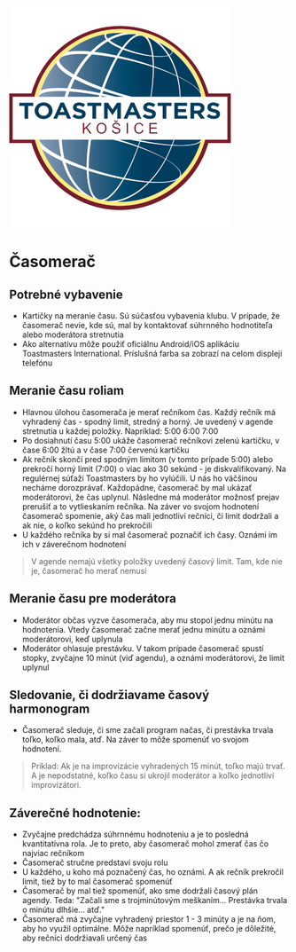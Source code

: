 ![alt text][logo]

# Časomerač

## Potrebné vybavenie
- Kartičky na meranie času. Sú súčasťou vybavenia klubu. V prípade, že časomerač nevie, kde sú, mal by kontaktovať súhrnného hodnotiteľa alebo moderátora stretnutia
- Ako alternatívu môže použiť oficiálnu Android/iOS aplikáciu Toastmasters International. Príslušná farba sa zobrazí na celom displeji telefónu

## Meranie času roliam
- Hlavnou úlohou časomerača je merať rečníkom čas. Každý rečník má vyhradený čas - spodný limit, stredný a horný. Je uvedený v agende stretnutia u každej položky. Napríklad: 5:00 6:00 7:00
- Po dosiahnutí času 5:00 ukáže časomerač rečníkovi zelenú kartičku, v čase 6:00 žltú a v čase 7:00 červenú kartičku
- Ak rečník skončí pred spodným limitom (v tomto prípade 5:00) alebo prekročí horný limit (7:00) o viac ako 30 sekúnd - je diskvalifikovaný. Na regulérnej súťaži Toastmasters by ho vylúčili. U nás ho väčšinou necháme dorozprávať. Každopádne, časomerač by mal ukázať moderátorovi, že čas uplynul. Následne má moderátor možnosť prejav prerušiť a to vytlieskaním rečníka. Na záver vo svojom hodnotení časomerač spomenie, aký čas mali jednotliví rečníci, či limit dodržali a ak nie, o koľko sekúnd ho prekročili
- U každého rečníka by si mal časomerač poznačiť ich časy. Oznámi im ich v záverečnom hodnotení

> V agende nemajú všetky položky uvedený časový limit. Tam, kde nie je, časomerač ho merať nemusí

## Meranie času pre moderátora
- Moderátor občas vyzve časomerača, aby mu stopol jednu minútu na hodnotenia. Vtedy časomerač začne merať jednu minútu a oznámi moderátorovi, keď uplynula
- Moderátor ohlasuje prestávku. V takom prípade časomerač spustí stopky, zvyčajne 10 minút (viď agendu), a oznámi moderátorovi, že limit uplynul

## Sledovanie, či dodržiavame časový harmonogram
- Časomerač sleduje, či sme začali program načas, či prestávka trvala toľko, koľko mala, atď. Na záver to môže spomenúť vo svojom hodnotení.

> Príklad: Ak je na improvizácie vyhradených 15 minút, toľko majú trvať. A je nepodstatné, koľko času si ukrojil moderátor a koľko jednotliví improvizátori.

## Záverečné hodnotenie:
- Zvyčajne predchádza súhrnnému hodnoteniu a je to posledná kvantitatívna rola. Je to preto, aby časomerač mohol zmerať čas čo najviac rečníkom
- Časomerač stručne predstaví svoju rolu
- U každého, u koho má poznačený čas, ho oznámi. A ak rečník prekročil limit, tiež by to mal časomerač spomenúť
- Časomerač by mal tiež spomenúť, ako sme dodržali časový plán agendy. Teda: "Začali sme s trojminútovým meškaním... Prestávka trvala o minútu dlhšie... atď."
- Časomerač má zvyčajne vyhradený priestor 1 - 3 minúty a je na ňom, aby ho využil optimálne. Môže napríklad spomenúť, prečo je dôležité, aby rečníci dodržiavali určený čas

[logo]: https://github.com/toastmasters-kosice/graficke-podklady/raw/master/Log%C3%A1/%C5%A0tandardn%C3%A9%20zmen%C5%A1en%C3%A9%20logo%20TMKE.png "Logo Toastmasters Košice"
